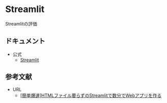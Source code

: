 # Streamlit

Streamlitの評価

## ドキュメント

* 公式
  * [Streamlit](https://streamlit.io/)

## 参考文献

* URL
  * [[簡単爆速]HTMLファイル要らずのStreamlitで数分でWebアプリを作る](https://qiita.com/Nate0928/items/566c2073358b4df3ceec)
